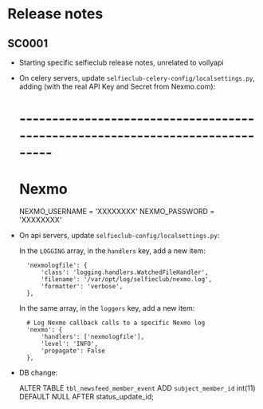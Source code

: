 # Release notes

## SC0001

- Starting specific selfieclub release notes, unrelated to vollyapi

- On celery servers, update `selfieclub-celery-config/localsettings.py`, adding (with the real API Key and Secret from Nexmo.com):

    # -----------------------------------------------------------------------------
    # Nexmo
    NEXMO_USERNAME = 'XXXXXXXX'
    NEXMO_PASSWORD = 'XXXXXXXX' 

- On api servers, update `selfieclub-config/localsettings.py`:

    In the `LOGGING` array, in the `handlers` key, add a new item:

        'nexmologfile': {
            'class': 'logging.handlers.WatchedFileHandler',
            'filename': '/var/opt/log/selfieclub/nexmo.log',
            'formatter': 'verbose',
        },

    In the same array, in the `loggers` key, add a new item:

        # Log Nexmo callback calls to a specific Nexmo log
        'nexmo': {
            'handlers': ['nexmologfile'],
            'level': 'INFO',
            'propagate': False
        },

- DB change:

    ALTER TABLE `tbl_newsfeed_member_event` ADD `subject_member_id` int(11) DEFAULT NULL AFTER status_update_id;
